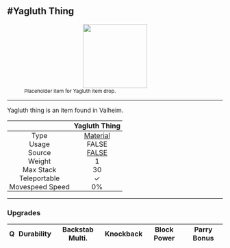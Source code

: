 <meta property="og:title" content="Yagluth Thing - MoreValheim" /><meta property="og:type" content="website" /><meta property="og:image" content="/assets/yagluth_thing.png" /><meta property="og:description" content="Yagluth Thing is an item found in Valheim." /><meta name="theme-color" content="#546D78"><meta name="twitter:card" content="summary_large_image">
#Yagluth Thing
-------------
<style>img {width:20px;}.tb {width:150px;display: block;margin-left: auto;margin-right: auto;}</style>

<style>.md-typeset table:not([class]) th:not([align]) {min-width:unset!important;}</style>
<style>td{padding:0em 0.3em!important;text-align:center!important;border-left:.05rem solid var(--md-default-fg-color--lightest)}</style>

<style>th{padding:0.1em 0.3em!important;text-align:center!important;font-weight:bold}</style>

<style>pre{text-align:right!important}</style>
<style>table tr td:first-child {border-left: 0;};</style>

<figure><img src="/assets/yagluth_thing.png" class="tb" /><figcaption><small>Placeholder item for Yagluth item drop.</small></figcaption></figure>

-------------

Yagluth thing is an item found in Valheim.

|        | Yagluth Thing              |
| ----------- | ------------------------------------ |
| Type | [Material](../../types/material)
| Usage | FALSE<br>
| Source | [FALSE](../../items/false)
| Weight | 1 |
| Max Stack | 30 |
| Teleportable | ✓
| Movespeed Speed | 0%


-------------

### Upgrades
| Q | Durability | Backstab Multi. | Knockback | Block Power | Parry Bonus
| - | - | - | - | - | - 
